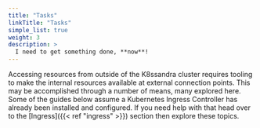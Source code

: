 ```yaml
---
title: "Tasks"
linkTitle: "Tasks"
simple_list: true
weight: 3
description: >
  I need to get something done, **now**!
---
```


Accessing resources from outside of the K8ssandra cluster requires tooling to make the internal resources available at external connection points. This may be accomplished through a number of means, many explored here. Some of the guides below assume a Kubernetes Ingress Controller has already been installed and configured. If you need help with that head over to the [Ingress]({{< ref "ingress" >}}) section then explore these topics.
